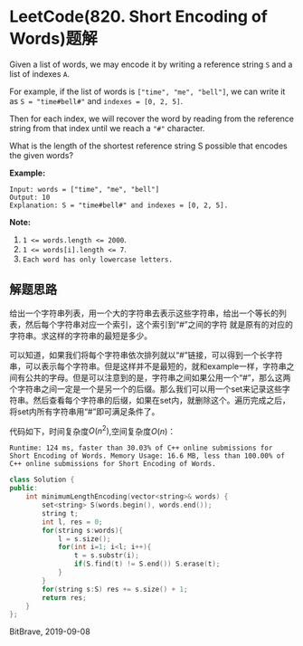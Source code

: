 # LeetCode(820. Short Encoding of Words)题解

Given a list of words, we may encode it by writing a reference string `S` and a list of indexes `A`.

For example, if the list of words is `["time", "me", "bell"]`, we can write it as `S = "time#bell#"` and `indexes = [0, 2, 5]`.

Then for each index, we will recover the word by reading from the reference string from that index until we reach a `"#"` character.

What is the length of the shortest reference string S possible that encodes the given words?

**Example:**

```
Input: words = ["time", "me", "bell"]
Output: 10
Explanation: S = "time#bell#" and indexes = [0, 2, 5].
```

**Note:**

1. `1 <= words.length <= 2000`.
2. `1 <= words[i].length <= 7`.
3. `Each word has only lowercase letters.`

## 解题思路

给出一个字符串列表，用一个大的字符串去表示这些字符串，给出一个等长的列表，然后每个字符串对应一个索引，这个索引到“#”之间的字符 就是原有的对应的字符串。求这样的字符串的最短是多少。

可以知道，如果我们将每个字符串依次排列就以“#”链接，可以得到一个长字符串，可以表示每个字符串。但是这样并不是最短的，就和example一样，字符串之间有公共的字母。但是可以注意到的是，字符串之间如果公用一个“#”，那么这两个字符串之间一定是一个是另一个的后缀。那么我们可以用一个set来记录这些字符串。然后查看每个字符串的后缀，如果在set内，就删除这个。遍历完成之后，将set内所有字符串用“#”即可满足条件了。

代码如下，时间复杂度$O(n^2)$,空间复杂度$O(n)$：

`Runtime: 124 ms, faster than 30.03% of C++ online submissions for Short Encoding of Words. Memory Usage: 16.6 MB, less than 100.00% of C++ online submissions for Short Encoding of Words.`

```C++
class Solution {
public:
    int minimumLengthEncoding(vector<string>& words) {
        set<string> S(words.begin(), words.end());
        string t;
        int l, res = 0;
        for(string s:words){
            l = s.size();
            for(int i=1; i<l; i++){
                t = s.substr(i);
                if(S.find(t) != S.end()) S.erase(t);
            }
        }
        for(string s:S) res += s.size() + 1;
        return res;
    }
};
```

BitBrave, 2019-09-08

